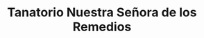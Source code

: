 ---
title: "Tanatorio Nuestra Señora de los Remedios"
url: /ocana/tanatorio-nuestra-senora-de-los-remedios/
shop: directores de funerarias
---